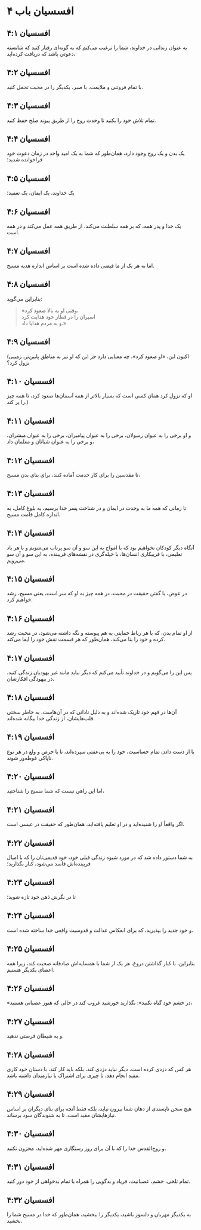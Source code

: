 # افسسیان باب ۴

## افسسیان ۴:۱

به عنوان زندانی در خداوند، شما را ترغیب می‌کنم که به گونه‌ای رفتار کنید که شایسته دعوتی باشد که دریافت کرده‌اید،

## افسسیان ۴:۲

با تمام فروتنی و ملایمت، با صبر، یکدیگر را در محبت تحمل کنید.

## افسسیان ۴:۳

تمام تلاش خود را بکنید تا وحدت روح را از طریق پیوند صلح حفظ کنید.

## افسسیان ۴:۴

یک بدن و یک روح وجود دارد، همان‌طور که شما به یک امید واحد در زمان دعوت خود فراخوانده شدید؛

## افسسیان ۴:۵

یک خداوند، یک ایمان، یک تعمید؛

## افسسیان ۴:۶

یک خدا و پدر همه، که بر همه سلطنت می‌کند، از طریق همه عمل می‌کند و در همه است.

## افسسیان ۴:۷

اما به هر یک از ما فیضی داده شده است بر اساس اندازه هدیه مسیح.

## افسسیان ۴:۸

بنابراین می‌گوید:

> «وقتی او به بالا صعود کرد،  
> اسیران را در قطار خود هدایت کرد  
> و به مردم هدایا داد.»

## افسسیان ۴:۹

(اکنون این، «او صعود کرد»، چه معنایی دارد جز این که او نیز به مناطق پایین‌تر، زمینی نزول کرد؟

## افسسیان ۴:۱۰

او که نزول کرد همان کسی است که بسیار بالاتر از همه آسمان‌ها صعود کرد، تا همه چیز را پر کند.)

## افسسیان ۴:۱۱

و او برخی را به عنوان رسولان، برخی را به عنوان پیامبران، برخی را به عنوان مبشران، و برخی را به عنوان شبانان و معلمان داد،

## افسسیان ۴:۱۲

تا مقدسین را برای کار خدمت آماده کنند، برای بنای بدن مسیح،

## افسسیان ۴:۱۳

تا زمانی که همه ما به وحدت در ایمان و در شناخت پسر خدا برسیم، به بلوغ کامل، به اندازه کامل قامت مسیح.

## افسسیان ۴:۱۴

آنگاه دیگر کودکان نخواهیم بود که با امواج به این سو و آن سو پرتاب می‌شویم و با هر باد تعلیمی، با فریبکاری انسان‌ها، با حیله‌گری در نقشه‌های فریبنده، به این سو و آن سو می‌رویم.

## افسسیان ۴:۱۵

در عوض، با گفتن حقیقت در محبت، در همه چیز به او که سر است، یعنی مسیح، رشد خواهیم کرد.

## افسسیان ۴:۱۶

از او تمام بدن، که با هر رباط حمایتی به هم پیوسته و نگه داشته می‌شود، در محبت رشد کرده و خود را بنا می‌کند، همان‌طور که هر قسمت نقش خود را ایفا می‌کند.

## افسسیان ۴:۱۷

پس این را می‌گویم و در خداوند تأیید می‌کنم که دیگر نباید مانند غیر یهودیان زندگی کنید، در بیهودگی افکارشان.

## افسسیان ۴:۱۸

آن‌ها در فهم خود تاریک شده‌اند و به دلیل نادانی که در آن‌هاست، به خاطر سختی قلب‌هایشان، از زندگی خدا بیگانه شده‌اند.

## افسسیان ۴:۱۹

با از دست دادن تمام حساسیت، خود را به بی‌عفتی سپرده‌اند، تا با حرص و ولع در هر نوع ناپاکی غوطه‌ور شوند.

## افسسیان ۴:۲۰

اما این راهی نیست که شما مسیح را شناختید،

## افسسیان ۴:۲۱

اگر واقعاً او را شنیده‌اید و در او تعلیم یافته‌اید، همان‌طور که حقیقت در عیسی است.

## افسسیان ۴:۲۲

به شما دستور داده شد که در مورد شیوه زندگی قبلی خود، خود قدیمی‌تان را که با امیال فریبنده‌اش فاسد می‌شود، کنار بگذارید؛

## افسسیان ۴:۲۳

تا در نگرش ذهن خود تازه شوید؛

## افسسیان ۴:۲۴

و خود جدید را بپذیرید، که برای انعکاس عدالت و قدوسیت واقعی خدا ساخته شده است.

## افسسیان ۴:۲۵

بنابراین، با کنار گذاشتن دروغ، هر یک از شما با همسایه‌اش صادقانه صحبت کند، زیرا همه اعضای یکدیگر هستیم.

## افسسیان ۴:۲۶

«در خشم خود گناه نکنید»: نگذارید خورشید غروب کند در حالی که هنوز عصبانی هستید،

## افسسیان ۴:۲۷

و به شیطان فرصتی ندهید.

## افسسیان ۴:۲۸

هر کس که دزدی کرده است، دیگر نباید دزدی کند، بلکه باید کار کند، با دستان خود کاری مفید انجام دهد، تا چیزی برای اشتراک با نیازمندان داشته باشد.

## افسسیان ۴:۲۹

هیچ سخن ناپسندی از دهان شما بیرون نیاید، بلکه فقط آنچه برای بنای دیگران بر اساس نیازهایشان مفید است، تا به شنوندگان سود برساند.

## افسسیان ۴:۳۰

و روح‌القدس خدا را که با آن برای روز رستگاری مهر شده‌اید، محزون نکنید.

## افسسیان ۴:۳۱

تمام تلخی، خشم، عصبانیت، فریاد و بدگویی را همراه با تمام بدخواهی از خود دور کنید.

## افسسیان ۴:۳۲

به یکدیگر مهربان و دلسوز باشید، یکدیگر را ببخشید، همان‌طور که خدا در مسیح شما را بخشید.
